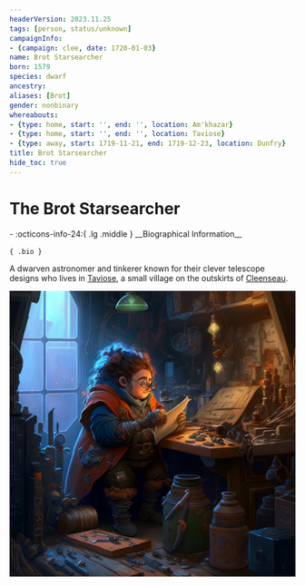 ```yaml
---
headerVersion: 2023.11.25
tags: [person, status/unknown]
campaignInfo:
- {campaign: clee, date: 1720-01-03}
name: Brot Starsearcher
born: 1579
species: dwarf
ancestry:
aliases: [Brot]
gender: nonbinary
whereabouts:
- {type: home, start: '', end: '', location: Am'khazar}
- {type: home, start: '', end: '', location: Taviose}
- {type: away, start: 1719-11-21, end: 1719-12-23, location: Dunfry}
title: Brot Starsearcher
hide_toc: true
---
```

# The Brot Starsearcher
<div class="grid cards ext-narrow-margin ext-one-column" markdown>
- :octicons-info-24:{ .lg .middle } __Biographical Information__

    { .bio }

</div>



A dwarven astronomer and tinkerer known for their clever telescope designs who lives in [Taviose](<../../gazetteer/greater-sembara/sembara/barony-of-aveil/cleenseau-region/taviose.md>), a small village on the outskirts of [Cleenseau](<../../gazetteer/greater-sembara/sembara/barony-of-aveil/cleenseau-region/cleenseau/cleenseau.md>). 

![Brot Portrait](../../assets/brot-portrait.png)  